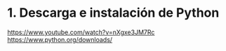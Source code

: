 # 1. Descarga e instalación de Python

https://www.youtube.com/watch?v=nXgxe3JM7Rc
https://www.python.org/downloads/
